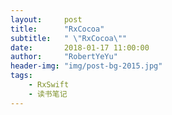 ```yaml
---
layout:     post
title:      "RxCocoa"
subtitle:   " \"RxCocoa\""
date:       2018-01-17 11:00:00
author:     "RobertYeYu"
header-img: "img/post-bg-2015.jpg"
tags:
    - RxSwift
    - 读书笔记
---
```



## 

